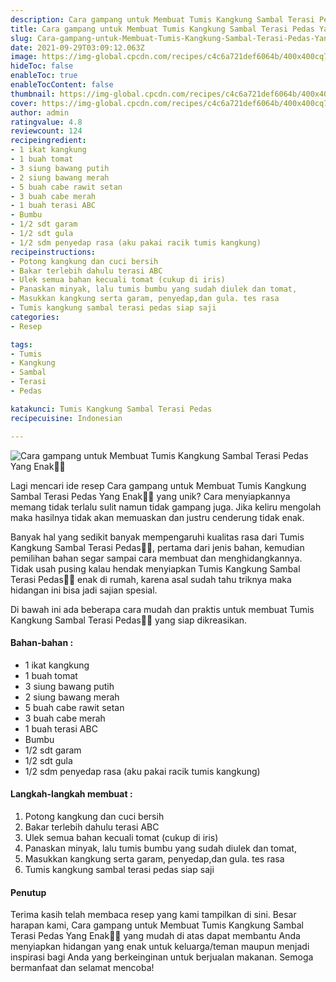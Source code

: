 ```yaml
---
description: Cara gampang untuk Membuat Tumis Kangkung Sambal Terasi Pedas Yang Enak"
title: Cara gampang untuk Membuat Tumis Kangkung Sambal Terasi Pedas Yang Enak
slug: Cara-gampang-untuk-Membuat-Tumis-Kangkung-Sambal-Terasi-Pedas-Yang-Enak
date: 2021-09-29T03:09:12.063Z
image: https://img-global.cpcdn.com/recipes/c4c6a721def6064b/400x400cq70/photo.jpg
hideToc: false
enableToc: true
enableTocContent: false
thumbnail: https://img-global.cpcdn.com/recipes/c4c6a721def6064b/400x400cq70/photo.jpg
cover: https://img-global.cpcdn.com/recipes/c4c6a721def6064b/400x400cq70/photo.jpg
author: admin
ratingvalue: 4.8
reviewcount: 124
recipeingredient:
- 1 ikat kangkung
- 1 buah tomat
- 3 siung bawang putih
- 2 siung bawang merah
- 5 buah cabe rawit setan
- 3 buah cabe merah
- 1 buah terasi ABC
- Bumbu
- 1/2 sdt garam
- 1/2 sdt gula
- 1/2 sdm penyedap rasa (aku pakai racik tumis kangkung)
recipeinstructions:
- Potong kangkung dan cuci bersih
- Bakar terlebih dahulu terasi ABC
- Ulek semua bahan kecuali tomat (cukup di iris)
- Panaskan minyak, lalu tumis bumbu yang sudah diulek dan tomat,
- Masukkan kangkung serta garam, penyedap,dan gula. tes rasa
- Tumis kangkung sambal terasi pedas siap saji
categories:
- Resep

tags:
- Tumis
- Kangkung
- Sambal
- Terasi
- Pedas

katakunci: Tumis Kangkung Sambal Terasi Pedas
recipecuisine: Indonesian

---
```


![Cara gampang untuk Membuat Tumis Kangkung Sambal Terasi Pedas Yang Enak👩‍🍳](https://img-global.cpcdn.com/recipes/c4c6a721def6064b/400x400cq70/photo.jpg)

Lagi mencari ide resep Cara gampang untuk Membuat Tumis Kangkung Sambal Terasi Pedas Yang Enak👩‍🍳 yang unik? Cara menyiapkannya memang tidak terlalu sulit namun tidak gampang juga. Jika keliru mengolah maka hasilnya tidak akan memuaskan dan justru cenderung tidak enak.

Banyak hal yang sedikit banyak mempengaruhi kualitas rasa dari Tumis Kangkung Sambal Terasi Pedas👩‍🍳, pertama dari jenis bahan, kemudian pemilihan bahan segar sampai cara membuat dan menghidangkannya. Tidak usah pusing kalau hendak menyiapkan Tumis Kangkung Sambal Terasi Pedas👩‍🍳 enak di rumah, karena asal sudah tahu triknya maka hidangan ini bisa jadi sajian spesial.

Di bawah ini ada beberapa cara mudah dan praktis untuk membuat Tumis Kangkung Sambal Terasi Pedas👩‍🍳 yang siap dikreasikan.

<!--inarticleads1-->

#### Bahan-bahan :

- 1 ikat kangkung
- 1 buah tomat
- 3 siung bawang putih
- 2 siung bawang merah
- 5 buah cabe rawit setan
- 3 buah cabe merah
- 1 buah terasi ABC
- Bumbu
- 1/2 sdt garam
- 1/2 sdt gula
- 1/2 sdm penyedap rasa (aku pakai racik tumis kangkung)

<!--inarticleads2-->

#### Langkah-langkah membuat :

1. Potong kangkung dan cuci bersih
1. Bakar terlebih dahulu terasi ABC
1. Ulek semua bahan kecuali tomat (cukup di iris)
1. Panaskan minyak, lalu tumis bumbu yang sudah diulek dan tomat,
1. Masukkan kangkung serta garam, penyedap,dan gula. tes rasa
1. Tumis kangkung sambal terasi pedas siap saji

#### Penutup

Terima kasih telah membaca resep yang kami tampilkan di sini. Besar harapan kami, Cara gampang untuk Membuat Tumis Kangkung Sambal Terasi Pedas Yang Enak👩‍🍳 yang mudah di atas dapat membantu Anda menyiapkan hidangan yang enak untuk keluarga/teman maupun menjadi inspirasi bagi Anda yang berkeinginan untuk berjualan makanan. Semoga bermanfaat dan selamat mencoba!